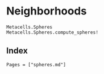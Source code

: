 # Neighborhoods

```@docs
Metacells.Spheres
Metacells.Spheres.compute_spheres!
```

## Index

```@index
Pages = ["spheres.md"]
```
